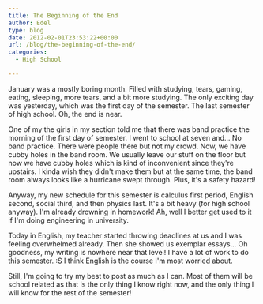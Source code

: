 ```yaml
---
title: The Beginning of the End
author: Edel
type: blog
date: 2012-02-01T23:53:22+00:00
url: /blog/the-beginning-of-the-end/
categories:
  - High School

---
```

January was a mostly boring month. Filled with studying, tears, gaming, eating, sleeping, more tears, and a bit more studying. The only exciting day was yesterday, which was the first day of the semester. The last semester of high school. Oh, the end is near.

One of my the girls in my section told me that there was band practice the morning of the first day of semester. I went to school at seven and... No band practice. There were people there but not my crowd. Now, we have cubby holes in the band room. We usually leave our stuff on the floor but now we have cubby holes which is kind of inconvenient since they're upstairs. I kinda wish they didn't make them but at the same time, the band room always looks like a hurricane swept through. Plus, it's a safety hazard!

Anyway, my new schedule for this semester is calculus first period, English second, social third, and then physics last. It's a bit heavy (for high school anyway). I'm already drowning in homework! Ah, well I better get used to it if I'm doing engineering in university.

Today in English, my teacher started throwing deadlines at us and I was feeling overwhelmed already. Then she showed us exemplar essays... Oh goodness, my writing is nowhere near that level! I have a lot of work to do this semester. :S I think English is the course I'm most worried about.

Still, I'm going to try my best to post as much as I can. Most of them will be school related as that is the only thing I know right now, and the only thing I will know for the rest of the semester!



